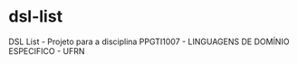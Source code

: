 # dsl-list
DSL List - Projeto para a disciplina PPGTI1007 - LINGUAGENS DE DOMÍNIO ESPECIFICO - UFRN
